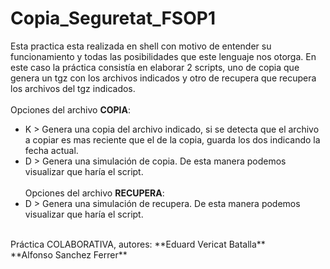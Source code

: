 # Copia_Seguretat_FSOP1
Esta practica esta realizada en shell con motivo de entender su funcionamiento y todas las posibilidades que este lenguaje nos otorga. En este caso la práctica consistía en elaborar 2 scripts, uno de copia que genera un tgz con los archivos indicados y otro de recupera que recupera los archivos del tgz indicados.    
<br>Opciones del archivo **COPIA**:
- K > Genera una copia del archivo indicado, si se detecta que el archivo a copiar es mas reciente que el de la copia, guarda los dos indicando la fecha actual.
- D > Genera una simulación de copia. De esta manera podemos visualizar que haría el script.    
<br>Opciones del archivo **RECUPERA**:
- D > Genera una simulación de recupera. De esta manera podemos visualizar que haría el script.
<br>
Práctica COLABORATIVA, autores: 
**Eduard Vericat Batalla** <br>
**Alfonso Sanchez Ferrer**
